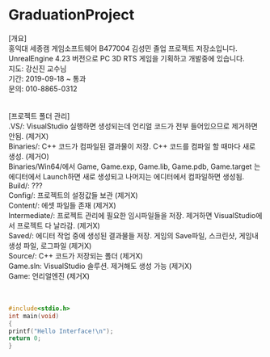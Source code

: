 ﻿# GraduationProject  
[개요]<br>
홍익대 세종캠 게임소프트웨어 B477004 김성민 졸업 프로젝트 저장소입니다.<br>
UnrealEngine 4.23 버전으로 PC 3D RTS 게임을 기획하고 개발중에 있습니다.<br>
지도: 강신진 교수님<br>
기간: 2019-09-18 ~ 통과<br>
문의: 010-8865-0312<br>
<br>
<br>
[프로젝트 폴더 관리]<br>
    .VS/: VisualStudio 실행하면 생성되는데 언리얼 코드가 전부 들어있으므로 제거하면 안됨. (제거X)<br>
    Binaries/: C++ 코드가 컴파일된 결과물이 저장. C++ 코드를 컴파일 할 때마다 새로 생성. (제거O)<br>
        Binaries/Win64/에서 Game, Game.exp, Game.lib, Game.pdb, Game.target 는 에디터에서 Launch하면 새로 생성되고 나머지는 에디터에서 컴파일하면 생성됨.<br>
    Build/: ???<br>
    Config/: 프로젝트의 설정값들 보관 (제거X)<br>
    Content/: 에셋 파일들 존재 (제거X)<br>
    Intermediate/: 프로젝트 관리에 필요한 임시파일들을 저장. 제거하면 VisualStudio에서 프로젝트 다 날라감. (제거X)<br>
    Saved/: 에디터 작업 중에 생성된 결과물들 저장. 게임의 Save파일, 스크린샷, 게임내 생성 파일, 로그파일 (제거X)<br>
    Source/: C++ 코드가 저장되는 폴더 (제거X)<br>
    Game.sln: VisualStudio 솔루션. 제거해도 생성 가능 (제거X)<br>
    Game: 언리얼엔진 (제거X)<br>
<br>
<br>
```c
#include<stdio.h>
int main(void)
{
printf("Hello Interface!\n");
return 0;
}
```
